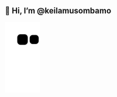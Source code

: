 ## 👋 Hi, I’m @keilamusombamo

![Contribution snake example](https://github.com/InvalidLenni/InvalidLenni/blob/output/github-contribution-grid-snake.svg)

